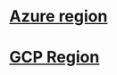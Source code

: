 # [Azure region](https://gist.github.com/ausfestivus/04e55c7d80229069bf3bc75870630ec8)

# [GCP Region](https://cloud.google.com/compute/docs/regions-zones?hl=fr)